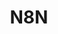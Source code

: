 ---
created: '2025-09-16T15:05:15.653266'
modified: '2025-09-16T15:05:51.716504'
ship_factor: 5
subtype: mcp-servers
tags: []
title: N8N
type: tool
version: 1
---